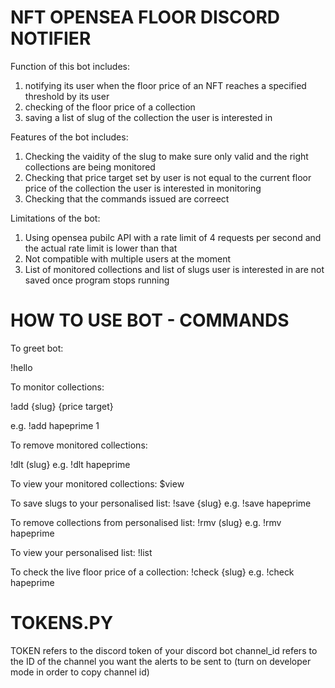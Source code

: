 # NFT OPENSEA FLOOR DISCORD NOTIFIER

Function of this bot includes:
1. notifying its user when the floor price of an NFT reaches a specified threshold by its user 
2. checking of the floor price of a collection
3. saving a list of slug of the collection the user is interested in

Features of the bot includes:
1. Checking the vaidity of the slug to make sure only valid and the right collections are being monitored
2. Checking that price target set by user is not equal to the current floor price of the collection the user is interested in monitoring
3. Checking that the commands issued are correect

Limitations of the bot:
1. Using opensea pubilc API with a rate limit of 4 requests per second and the actual rate limit is lower than that
2. Not compatible with multiple users at the moment
3. List of monitored collections and list of slugs user is interested in are not saved once program stops running

# HOW TO USE BOT - COMMANDS

To greet bot:

!hello

To monitor collections:

!add {slug} {price target}

e.g. !add hapeprime 1

To remove monitored collections:

!dlt (slug}
e.g. !dlt hapeprime

To view your monitored collections:
$view

To save slugs to your personalised list:
!save {slug}
e.g. !save hapeprime

To remove collections from personalised list:
!rmv (slug}
e.g. !rmv hapeprime

To view your personalised list:
!list

To check the live floor price of a collection:
!check {slug}
e.g. !check hapeprime 

# TOKENS.PY
TOKEN refers to the discord token of your discord bot 
channel_id refers to the ID of the channel you want the alerts to be sent to (turn on developer mode in order to copy channel id)
